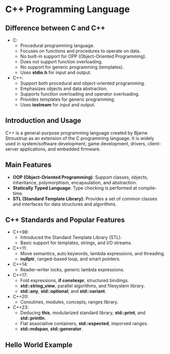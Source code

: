 # C++ Programming Language
## Difference between C and C++
- C:
  - Procedural programming language.
  - Focuses on functions and procedures to operate on data.
  - No built-in support for OPP (Object-Oriented Programming).
  - Does not support function overloading.
  - No support for generic programming (templates).
  - Uses **stdio.h** for input and output.
- C++:
  - Support both procedural and object-oriented programming.
  - Emphasizes objects and data abstraction.
  - Supports function overloading and operator overloading.
  - Provides templates for generic programming.
  - Uses **iostream** for input and output.

## Introduction and Usage
C++ is a general-purpose programming language created by Bjarne Stroustrup as an extension of the C programming language. It is widely used in system/software development, game development, drivers, client-server applications, and embedded firmware.

## Main Features
- **OOP (Object-Oriented Programming)**: Support classes, objects, inheritance, polymorphism, encapsulation, and 
  abstraction.
- **Statically Typed Language**: Type checking is performed at compile-time.
- **STL (Standard Template Library)**: Provides a set of common classes and interfaces for data structures and 
  algorithms.

## C++ Standards and Popular Features
- C++98:
  - Introduced the Standard Template Library (STL).
  - Basic support for templates, strings, and I/O streams.
- C++11:
  - Move semantics, auto keywords, lambda expressions, and threading.
  - **nullptr**, ranged-based loop, and smart pointers.
- C++14:
  - Reader-writer locks, generic lambda expressions.
- C++17:
  - Fold expressions, **if constexpr**, structured bindings.
  - **std::string_view**, parallel algorithms, and filesystem library.
  - **std::any**, **std::optional**, and **std::variant**.
- C++20:
  - Coroutines, modules, concepts, ranges library.
- C++23:
  - Deducing **this**, modularized standard library, **std::print**, and **std::println**.
  - Flat associative containers, **std::expected**, imporved ranges.
  - **std::mdspan**, **std::generator**.

## Hello World Example
